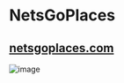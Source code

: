 # NetsGoPlaces

## [netsgoplaces.com](http://netsgoplaces.com)

![image](https://user-images.githubusercontent.com/71541429/148059337-4a79cb9c-16bd-4492-94d9-fdccf642e656.jpeg)
